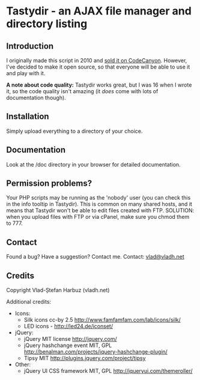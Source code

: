 Tastydir - an AJAX file manager and directory listing
===================

Introduction
------------
I originally made this script in 2010 and [sold it on CodeCanyon](http://codecanyon.net/item/tastydir-an-ajax-file-manager-and-dir-listing/117167).
However, I've decided to make it open source, so that everyone will be able to use it and play with it.

**A note about code quality:** Tastydir works great, but I was 16 when I wrote it, so the code quality isn't amazing (it *does* come with lots of documentation though).

Installation
------------
Simply upload everything to a directory of your choice.
	
Documentation
------------
Look at the /doc directory in your browser for detailed documentation.
	
Permission problems?
------------
Your PHP scripts may be running as the 'nobody' user (you can check this in the info tooltip in Tastydir).
This is common on many shared hosts, and it means that Tastydir won't be able to edit files created with FTP.
SOLUTION: when you upload files with FTP or via cPanel, make sure you chmod them to 777.

Contact
-------
Found a bug? Have a suggestion? Contact me.
Contact:	vlad@vladh.net

Credits
--------
Copyright Vlad-Ștefan Harbuz (vladh.net)

Additional credits:

- Icons:
	* Silk icons 					cc-by 2.5		http://www.famfamfam.com/lab/icons/silk/
	* LED icons  					-				http://led24.de/iconset/
- jQuery:
	* jQuery						MIT license		http://jquery.com/
	* jQuery hashchange event		MIT, GPL		http://benalman.com/projects/jquery-hashchange-plugin/
	* Tipsy						MIT				http://plugins.jquery.com/project/tipsy
- Other:
	* jQuery UI CSS framework		MIT, GPL		http://jqueryui.com/themeroller/
